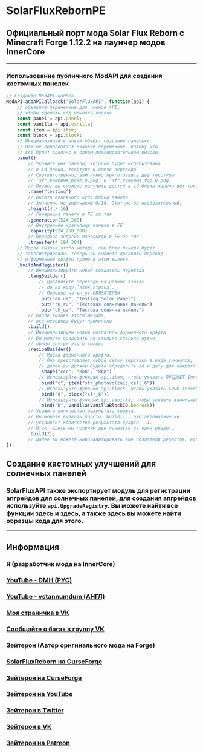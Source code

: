 # **SolarFluxRebornPE**
## **Официальный порт мода Solar Flux Reborn с Minecraft Forge 1.12.2 на лаунчер модов InnerCore**
***
### **Использование публичного ModAPI для создания кастомных панелек**
```js
// Создайте ModAPI-калбек
ModAPI.addAPICallback("SolarFluxAPI", function(api) {
    // объявите переменные для членов API,
    // чтобы сделать код немного короче
    const panel = api.panel;
    const vanilla = api.vanilla;
    const item = api.item;
    const block = api.block;
    // Инициализируйте новый объект создания панельки.
    // Вам не понадобятся никакие переменные, потому что
    // всё будет сделано в одном последовательном вызове.
    panel()
        // Укажите имя панели, которое будет использовано
        // в id блока, текстуре и ключе перевода
        // Соответственно, вам нужно приготоваить две текстуры:
        // `sfr_вашеимя_base_0.png` и `sfr_вашеимя_top_0.png`
        // Позже, вы сможете получить доступ к id блока панели вот так: `BlockID.sfr_вашеимя`=
        .name("testing")
        // Высота основного куба блока панели.
        // Значение по умолчанию 6/16. Этот метод необязательный.
        .height(4 / 16)
        // Генерация панели в FE за тик
        .generation(524_288)
        // Внутреннее хранилище панели в FE
        .capacity(524_288_000)
        // Передача энергии панелькой в FE за тик
        .transfer(4_194_304)
    // После вызова этого метода, сам блок панели будет
    // зарегистрирован. Теперь вы сможете добавить перевод
    // и форменные крафты прямо в этом вызове.
    .buildAndRegister()
        // Инициализируйте новый создатель перевода
        .langBuilder()
            // Добавляйте переводы на разных языках
            // по их коду `язык_страна`.
            // Перевод на en_us ОБЯЗАТЕЛЕН
            .put("en_us", "Testing Solar Panel")
            .put("ru_ru", "Тестовая солнечная панель")
            .put("uk_ua", "Тестова сонячна панель")
        // После вызова этого метода,
        // все переводы будут применены
        .build()
        // Инициализируем новый создатель форменного крафта.
        // Вы можете создавать их столько сколько нужно,
        // прямо внутри этого вызова
        .recipeBuilder()
            // Маска форменного крафта.
            // Она представляет собой сетку верстака в виде символов,
            // далее вы должны будете определить id и дату для каждого символа, который вы использовали
            .shape("ccc", "8b8", "8b8")
            // Используйте функцию api.item, чтобы указать ПРЕДМЕТ InnerCore
            .bind("c", item("sfr_photovoltaic_cell_6"))
            // Используйте функцию api.block, чтобы указать БЛОК InnerCore
            .bind("8", block("sfr_8"))
            // Используйте функцию api.vanilla, чтобы указать ванильный предмет или блок
            .bind("b", vanilla(VanillaBlockID.bedrock))
        // Укажите количество результата крафта.
        // Вы можете вызвать просто `build()`, это автоматически
        // установит количество результата крафта - 1.
        // Итак, здесь мы получим две панельки за один рецепт.
        .build(2);
        // Далее вы можете инициализировать ещё создатели рецептов, если хотите.
});
```
## **Создание кастомных улучшений для солнечных панелей**
### **SolarFluxAPI также экспортирует модуль для регистрации апгрейдов для солнечных панелей, для создания апгрейдов используйте `api.UpgradeRegistry`. Вы можете найти все функции [здесь](source/core/upgrades.ts) и [здесь](tools/declarations/SolarFluxAPI.d.ts), а также [здесь](source/footer.ts) вы можете найти образцы кода для этого.**
***
## **Информация**
### **Я (разработчик мода на InnerCore)**
### **[YouTube - DMH (РУС)](https://www.youtube.com/channel/UCdQKuakM3rnuGV_1VA6XUKQ)**
### **[YouTube - vstannumdum (АНГЛ)](https://www.youtube.com/channel/UCXHpQ_SQ8VPigIvbbzHWWdA)**
### **[Моя страничка в VK](https://www.vk.com/vstannumdum)**
### **[Сообщайте о багах в группу VK](https://www.vk.com/dmhmods)**
### **Зейтерон (Автор оригинального мода на Forge)**
### **[SolarFluxReborn на CurseForge](https://www.curseforge.com/minecraft/mc-mods/solar-flux-reborn)**
### **[Зейтерон на CurseForge](https://www.curseforge.com/members/zeitheron/projects)**
### **[Зейтерон на YouTube](https://www.youtube.com/c/ZeitheronRowdan)**
### **[Зейтерон в Twitter](https://twitter.com/Zeitheron)**
### **[Зейтерон в VK](https://www.vk.com/zeitheron)**
### **[Зейтерон на Patreon](https://www.patreon.com/zeitheron)**